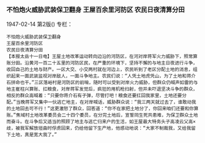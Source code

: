 ### 不怕炮火威胁武装保卫翻身  王屋百余里河防区  农民日夜清算分田

1947-02-14
第2版()
专栏：

    不怕炮火威胁武装保卫翻身
    王屋百余里河防区
    农民日夜清算分田
    【本报太岳十一日电】王屋土地改革运动转向边沿的河防区，在河对岸蒋军火力威胁下，照常算账分田。沿黄河一百二十五里的河防区民，在严重的环境下，坚持不懈的与地主日夜进行斗争，收回自己的土地与财产。一区大交、小交两村就在河边上，农民听到了老区分配土地的消息，组织起来一面武装监视对岸敌人，一面斗争地主。农民们说：“人凭土地虎凭山，为了土地和蒋介石拼命也干。”三区落峪村是河防区的前哨，随时可以受到对岸火力威胁，但群众仍喊声如雷的与地主崔柱兴算账、扛粮食，对岸蒋军发觉后，疯狂的用机枪扫射，但并未吓退坚决斗争的群众，相反的群众高喊着：“只要你蒋介石有子弹，尽管打吧！粮食还要扛回我家里，土地还要分配。”当晚蒋军又集中一伙逃亡地主，在对岸喊话，威胁群众说：“我三两天就过去了，谁敢动我的土地回去可不行！”这更激怒了群众，回答道：“你不在家把土地分了，你回来咱们还要和你算账。”焦域村土地改革委员会二十四个委员，在分完土地后，宣誓同生死共患难，为保卫群众土地而奋斗。在斗争后又适当的照顾了地主与逃亡归来户的生活，如王屋最大特务头子高凌云父高×歧，被我军解放垣曲时俘虏回来，仍给他留下生产地，他感动地说：“大家不制裁我，又给我留下土地，真是宽大我了。”
